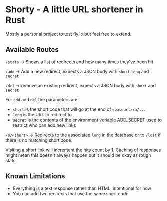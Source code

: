 # Shorty - A little URL shortener in Rust

Mostly a personal project to test fly.io but feel free to extend.

## Available Routes

`/stats` -> Shows a list of redirects and how many times they've been hit

`/add` -> Add a new redirect, expects a JSON body with `short` `long` and `secret`

`/del` -> remove an existing redirect, expects a JSON body with `short` and `secret`

For `add` and `del` the parameters are:

- `short` is the short code that will go at the end of `<baseurl>/a/...`
- `long` is the URL to redirect to
- `secret` is the contents of the environment veriable ADD_SECRET used to restrict who can add new links


`/s/<short>` -> Redirects to the associated `long` in the database or to `/lost` if there is no matching short code.

Visiting a short link will increment the hits count by 1.
Caching of responses might mean this doesn't always happen but it should be okay as rough stats.


## Known Limitations

- Everything is a text response rather than HTML, intentional for now
- You can add two redirects that use the same short code
